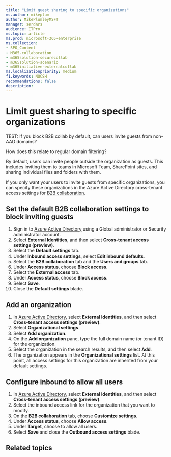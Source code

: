```yaml
---
title: "Limit guest sharing to specific organizations"
ms.author: mikeplum
author: MikePlumleyMSFT
manager: serdars
audience: ITPro
ms.topic: article
ms.prod: microsoft-365-enterprise
ms.collection: 
- SPO_Content
- M365-collaboration
- m365solution-securecollab
- m365solution-scenario
- m365initiative-externalcollab
ms.localizationpriority: medium
f1.keywords: NOCSH
recommendations: false
description: 
---
```


# Limit guest sharing to specific organizations


TEST: If you block B2B collab by default, can users invite guests from non-AAD domains?

How does this relate to regular domain filtering?



By default, users can invite people outside the organization as guests. This includes inviting them to teams in Microsoft Team, SharePoint sites, and sharing individual files and folders with them.

If you only want your users to invite guests from specific organizations, you can specify these organizations in the Azure Active Directory cross-tenant access settings for [B2B collaboration](/azure/active-directory/external-identities/what-is-b2b).





## Set the default B2B collaboration settings to block inviting guests

1. Sign in to [Azure Active Directory](https://aad.portal.azure.com) using a Global administrator or Security administrator account.
1. Select **External Identities**, and then select **Cross-tenant access settings (preview)**.
1. Select the **Default settings** tab.
1. Under **Inbound access settings**, select **Edit inbound defaults**.
1. Select the **B2B collaboration** tab and the **Users and groups** tab.
1. Under **Access status**, choose **Block access**.
1. Select the **External access** tab.
1. Under **Access status**, choose **Block access**.
1. Select **Save**.
1. Close the **Default settings** blade.



## Add an organization


1. In [Azure Active Directory](https://aad.portal.azure.com), select **External Identities**, and then select **Cross-tenant access settings (preview)**.
1. Select **Organizational settings**.
1. Select **Add organization**.
1. On the **Add organization** pane, type the full domain name (or tenant ID) for the organization.
1. Select the organization in the search results, and then select **Add**.
1. The organization appears in the **Organizational settings** list. At this point, all access settings for this organization are inherited from your default settings.



## Configure inbound to allow all users

1. In [Azure Active Directory](https://aad.portal.azure.com), select **External Identities**, and then select **Cross-tenant access settings (preview)**.
1. Select the inbound access link for the organization that you want to modify.
1. On the **B2B collaboration** tab, choose **Customize settings**.
1. Under **Access status**, choose **Allow access**.
1. Under **Target**, choose to allow all users.
1. Select **Save** and close the **Outbound access settings** blade.


## Related topics

